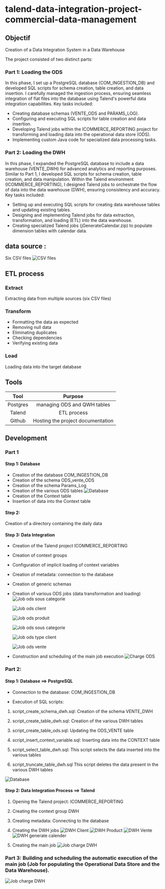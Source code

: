 # talend-data-integration-project-commercial-data-management
## Objectif 
Creation of a Data Integration System in a Data Warehouse

The project consisted of two distinct parts:

### Part 1: Loading the ODS
In this phase, I set up a PostgreSQL database (COM_INGESTION_DB) and developed SQL scripts for schema creation, table creation, and data insertion. I carefully managed the ingestion process, ensuring seamless integration of flat files into the database using Talend's powerful data integration capabilities. Key tasks included:

- Creating database schemas (VENTE_ODS and PARAMS_LOG).
- Configuring and executing SQL scripts for table creation and data insertion.
- Developing Talend jobs within the ICOMMERCE_REPORTING project for transforming and loading data into the operational data store (ODS).
- Implementing custom Java code for specialized data processing tasks.
### Part 2: Loading the DWH
In this phase, I expanded the PostgreSQL database to include a data warehouse (VENTE_DWH) for advanced analytics and reporting purposes. Similar to Part 1, I developed SQL scripts for schema creation, table creation, and data manipulation. Within the Talend environment (ICOMMERCE_REPORTING), I designed Talend jobs to orchestrate the flow of data into the data warehouse (DWH), ensuring consistency and accuracy. Key tasks included:

- Setting up and executing SQL scripts for creating data warehouse tables and updating existing tables.
- Designing and implementing Talend jobs for data extraction, transformation, and loading (ETL) into the data warehouse.
- Creating specialized Talend jobs (jGenerateCalendar.zip) to populate dimension tables with calendar data.

## data source :
Six CSV files
![CSV files](assets/csvfiles.png)
## ETL process
### Extract
Extracting data from multiple sources (six CSV files)

### Transform 
- Formatting the data as expected
- Removing null data
- Eliminating duplicates
- Checking dependencies
- Verifying existing data

### Load
Loading data into the target database 

## Tools
| Tool         | Purpose                            |
|:------------:|:----------------------------------:|
| Postgres     | managing ODS and QWH tables        |
| Talend       | ETL process                        |
| Github       | Hosting the project documentation  |

## Development

### Part 1

#### Step 1: Database

- Creation of the database COM_INGESTION_DB
- Creation of the schema ODS_vente_ODS
- Creation of the schema Params_Log
- Creation of the various ODS tables
  ![Database](assets/ODS.png)
- Creation of the Context table
- Insertion of data into the Context table
#### Step 2:

Creation of a directory containing the daily data

#### Step 3: Data Integration

- Creation of the Talend project ICOMMERCE_REPORTING
- Creation of context groups
- Configuration of implicit loading of context variables
- Creation of metadata: connection to the database
- Creation of generic schemas
- Creation of various ODS jobs (data transformation and loading)
  ![Job ods sous categorie](assets/SousCategorie.png)

  ![Job ods client](assets/ODS_client.png)

  ![Job ods produit](assets/ODS_Product.png)

  ![Job ods sous categorie](assets/ODS_SousCategorie.png)

  ![Job ods type client](assets/ODS_TypeClient.png)

  ![Job ods vente](assets/ODS_Vente.png)

- Construction and scheduling of the main job execution
![Charge ODS](assets/ChargeOds.png)


### Part 2:
#### Step 1: Database ==> PostgreSQL

- Connection to the database: COM_INGESTION_DB

- Execution of SQL scripts:

1. script_create_schema_dwh.sql:
Creation of the schema VENTE_DWH

2. script_create_table_dwh.sql:
Creation of the various DWH tables

3. script_create_table_ods.sql:
Updating the ODS_VENTE table

4. script_insert_context_variable.sql:
Inserting data into the CONTEXT table

5. script_select_table_dwh.sql:
This script selects the data inserted into the various tables

6. script_truncate_table_dwh.sql
This script deletes the data present in the various DWH tables

![Database](assets/DWH.png)
#### Step 2: Data Integration Process ==> Talend
1. Opening the Talend project: ICOMMERCE_REPORTING
2. Creating the context group DWH
3. Creating metadata: Connecting to the database
4. Creating the DWH jobs
   ![DWH Client](assets/Dwh_Client.png)
![DWH Product](assets/Dwh_Product.png)
![DWH Vente](assets/Dwh_Vente.png)
![DWH generate calender](assets/GenerateCalender.png)

6. Creating the main job
  ![Job charge DWH](assets/ChargeDWH.png)

### Part 3: Building and scheduling the automatic execution of the main job (Job for populating the Operational Data Store and the Data Warehouse).

![Job charge DWH](assets/JAlimentationBDD.png)





